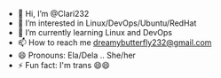 - 👋 Hi, I’m @Clari232
- 👀 I’m interested in Linux/DevOps/Ubuntu/RedHat
- 🌱 I’m currently learning Linux and DevOps
- 📫 How to reach me dreamybutterfly232@gmail.com
- 😄 Pronouns: Ela/Dela .. She/her
- ⚡ Fun fact: I'm trans 😄😄

<!---
Clari232/Clari232 is a ✨ special ✨ repository because its `README.md` (this file) appears on your GitHub profile.
You can click the Preview link to take a look at your changes.
--->
